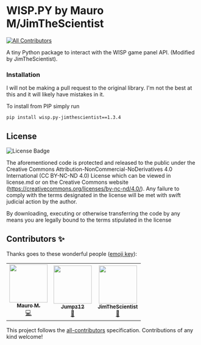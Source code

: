 # WISP.PY by Mauro M/JimTheScientist
<!-- ALL-CONTRIBUTORS-BADGE:START - Do not remove or modify this section -->
[![All Contributors](https://img.shields.io/badge/all_contributors-3-orange.svg?style=flat-square)](#contributors-)
<!-- ALL-CONTRIBUTORS-BADGE:END -->

A tiny Python package to interact with the WISP game panel API. (Modified by JimTheScientist).

### Installation
I will not be making a pull request to the original library. I'm not the best at this and it will likely have mistakes in it.

To install from PIP simply run 


```
pip install wisp.py-jimthescientist==1.3.4
```


## License

![License Badge](https://mirrors.creativecommons.org/presskit/buttons/80x15/svg/by-nc-nd.svg)

The aforementioned code is protected and released to the public under the Creative Commons Attribution-NonCommercial-NoDerivatives 4.0 International (CC BY-NC-ND 4.0) License which can be viewed in license.md or on the Creative Commons website (https://creativecommons.org/licenses/by-nc-nd/4.0/). Any failure to comply with the terms designated in the license will be met with swift judicial action by the author.

By downloading, executing or otherwise transferring the code by any means you are legally bound to the terms stipulated in the license
## Contributors ✨

Thanks goes to these wonderful people ([emoji key](https://allcontributors.org/docs/en/emoji-key)):

<!-- ALL-CONTRIBUTORS-LIST:START - Do not remove or modify this section -->
<!-- prettier-ignore-start -->
<!-- markdownlint-disable -->
<table>
  <tr>
    <td align="center"><a href="https://maurom.dev"><img src="https://avatars1.githubusercontent.com/u/22800592?v=4" width="100px;" alt=""/><br /><sub><b>Mauro M.</b></sub></a><br /><a href="https://github.com/MM-coder/wisp.py/commits?author=MM-coder" title="Code">💻</a></td>
    <td align="center"><a href="https://github.com/Jumpz12"><img src="https://avatars3.githubusercontent.com/u/37222886?v=4" width="100px;" alt=""/><br /><sub><b>Jumpz12</b></sub></a><br /><a href="#ideas-Jumpz12" title="Ideas, Planning, & Feedback">🤔</a></td>
    <td align="center"><a href="https://github.com/JimTheScientist"><img src="https://avatars.githubusercontent.com/u/28175652?v=4" width="100px;" alt=""/><br /><sub><b>JimTheScientist</b></sub></a><br /><a href="#ideas-Jumpz12" title="Fixing old code in this fork">🤔</a></td>
  </tr>
</table>

<!-- markdownlint-enable -->
<!-- prettier-ignore-end -->
<!-- ALL-CONTRIBUTORS-LIST:END -->

This project follows the [all-contributors](https://github.com/all-contributors/all-contributors) specification. Contributions of any kind welcome!
